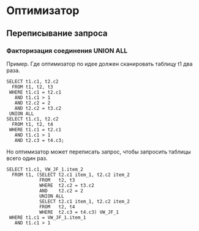 # Оптимизатор


## Переписывание запроса


### Факторизация соединения UNION ALL
Пример. Где оптимизатор по идее должен сканировать таблицу t1 два раза.
````
SELECT t1.c1, t2.c2
  FROM t1, t2, t3
 WHERE t1.c1 = t2.c1 
   AND t1.c1 > 1
   AND t2.c2 = 2
   AND t2.c2 = t3.c2 
 UNION ALL
SELECT t1.c1, t2.c2
  FROM t1, t2, t4
 WHERE t1.c1 = t2.c1 
   AND t1.c1 > 1
   AND t2.c3 = t4.c3;
````

Но оптимизатор может переписать запрос, чтобы запросить таблицы всего один раз.
````
SELECT t1.c1, VW_JF_1.item_2
  FROM t1, (SELECT t2.c1 item_1, t2.c2 item_2
            FROM   t2, t3
            WHERE  t2.c2 = t3.c2 
            AND    t2.c2 = 2                 
            UNION ALL
            SELECT t2.c1 item_1, t2.c2 item_2
            FROM   t2, t4 
            WHERE  t2.c3 = t4.c3) VW_JF_1
 WHERE t1.c1 = VW_JF_1.item_1 
   AND t1.c1 > 1
````
